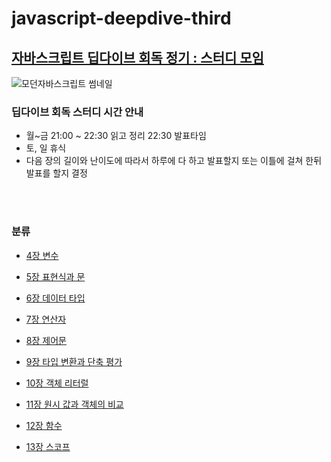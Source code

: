 # javascript-deepdive-third

## [자바스크립트 딥다이브 회독 정기 : 스터디 모임](https://github.com/SmartTomatoCampus) <br />

![모던자바스크립트 썸네일](https://user-images.githubusercontent.com/34502254/155651222-6216069f-fe73-40f4-96f4-b7288e6ba7c5.png)<br />

### 딥다이브 회독 스터디 시간 안내

- 월~금 21:00 ~ 22:30 읽고 정리 22:30 발표타임
- 토, 일 휴식
- 다음 장의 길이와 난이도에 따라서 하루에 다 하고 발표할지 또는 이틀에 걸쳐 한뒤 발표를 할지 결정

<br><br>

### 분류

- [4장 변수](https://github.com/tada-js/today-i-learned/blob/main/%EB%8F%85%EC%84%9C/JS_DeepDive/04_%EB%B3%80%EC%88%98.md)
- [5장 표현식과 문](https://github.com/tada-js/today-i-learned/blob/main/%EB%8F%85%EC%84%9C/JS_DeepDive/05_%ED%91%9C%ED%98%84%EC%8B%9D%EA%B3%BC_%EB%AC%B8.md)
- [6장 데이터 타입](https://github.com/tada-js/today-i-learned/blob/main/%EB%8F%85%EC%84%9C/JS_DeepDive/06_%EB%8D%B0%EC%9D%B4%ED%84%B0_%ED%83%80%EC%9E%85.md)
- [7장 연산자](https://github.com/tada-js/today-i-learned/blob/main/%EB%8F%85%EC%84%9C/JS_DeepDive/07_%EC%97%B0%EC%82%B0%EC%9E%90.md)
- [8장 제어문](https://github.com/tada-js/today-i-learned/blob/main/%EB%8F%85%EC%84%9C/JS_DeepDive/08_%EC%A0%9C%EC%96%B4%EB%AC%B8.md)
- [9장 타입 변환과 단축 평가](https://github.com/tada-js/today-i-learned/blob/main/%EB%8F%85%EC%84%9C/JS_DeepDive/09_%ED%83%80%EC%9E%85%EB%B3%80%ED%99%98%EA%B3%BC_%EB%8B%A8%EC%B6%95%ED%8F%89%EA%B0%80.md)
- [10장 객체 리터럴](https://github.com/tada-js/today-i-learned/blob/main/%EB%8F%85%EC%84%9C/JS_DeepDive/10_%EA%B0%9D%EC%B2%B4%EB%A6%AC%ED%84%B0%EB%9F%B4.md)
- [11장 원시 값과 객체의 비교](https://github.com/tada-js/today-i-learned/blob/main/%EB%8F%85%EC%84%9C/JS_DeepDive/11_%EC%9B%90%EC%8B%9C%EA%B0%92%EA%B3%BC_%EA%B0%9D%EC%B2%B4%EC%9D%98_%EB%B9%84%EA%B5%90.md)
- [12장 함수](https://github.com/tada-js/today-i-learned/blob/main/%EB%8F%85%EC%84%9C/JS_DeepDive/12_%ED%95%A8%EC%88%98.md)

- [13장 스코프](https://github.com/tada-js/today-i-learned/blob/main/%EB%8F%85%EC%84%9C/JS_DeepDive/13_%EC%8A%A4%EC%BD%94%ED%94%84.md)
